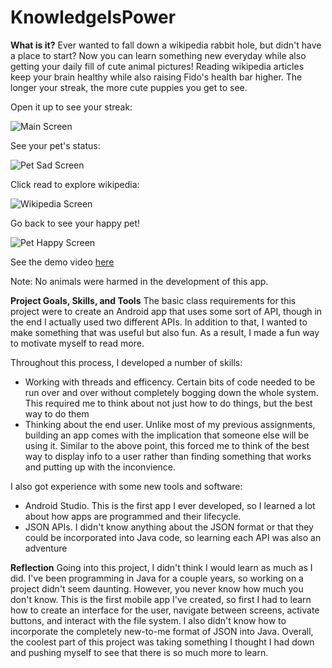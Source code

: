 # KnowledgeIsPower

**What is it?** Ever wanted to fall down a wikipedia rabbit hole, but didn't have a place to start? Now you can learn something new everyday while also getting your daily fill of cute animal pictures! Reading wikipedia articles keep your brain healthy while also raising Fido's health bar higher. The longer your streak, the more cute puppies you get to see.

Open it up to see your streak:

![Main Screen](exampleImages/main.png)

See your pet's status:

![Pet Sad Screen](exampleImages/pet1.png)

Click read to explore wikipedia:

![Wikipedia Screen](exampleImages/wiki.png)

Go back to see your happy pet!

![Pet Happy Screen](exampleImages/pet2.png)

See the demo video [here](https://www.youtube.com/watch?v=rutKchKaDb4)

Note: No animals were harmed in the development of this app.

**Project Goals, Skills, and Tools**
The basic class requirements for this project were to create an Android app that uses some sort of API, though in the end I actually used two different APIs. In addition to that, I wanted to make something that was useful but also fun. As a result, I made a fun way to motivate myself to read more.

Throughout this process, I developed a number of skills:
* Working with threads and efficency. Certain bits of code needed to be run over and over without completely bogging down the whole system. This required me to think about not just how to do things, but the best way to do them
* Thinking about the end user. Unlike most of my previous assignments, building an app comes with the implication that someone else will be using it. Similar to the above point, this forced me to think of the best way to display info to a user rather than finding something that works and putting up with the inconvience.

I also got experience with some new tools and software:
* Android Studio. This is the first app I ever developed, so I learned a lot about how apps are programmed and their lifecycle.
* JSON APIs. I didn't know anything about the JSON format or that they could be incorporated into Java code, so learning each API was also an adventure



**Reflection**
Going into this project, I didn't think I would learn as much as I did. I've been programming in Java for a couple years, so working on a project didn't seem daunting. However, you never know how much you don't know. This is the first mobile app I've created, so first I had to learn how to create an interface for the user, navigate between screens, activate buttons, and interact with the file system. I also didn't know how to incorporate the completely new-to-me format of JSON into Java. Overall, the coolest part of this project was taking something I thought I had down and pushing myself to see that there is so much more to learn.


